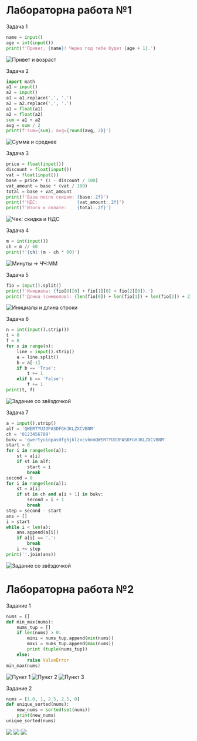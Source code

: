 # Лабораторна работа №1

Задача 1
```py
name = input()
age = int(input())
print(f'Привет, {name}! Через год тебе будет {age + 1}.')
```
![Привет и возраст](./images/lab1/img_1.png)

Задача 2
```py
import math
a1 = input()
a2 = input()
a1 = a1.replace(',', '.')
a2 = a2.replace(',', '.')
a1 = float(a1)
a2 = float(a2)
sum = a1 + a2
avg = sum / 2
print(f'sum={sum}; avg={round(avg, 2)}')
```
![Сумма и среднее](/images/lab1/img_2.png)

Задача 3
```py
price = float(input())
discount = float(input())
vat = float(input())
base = price * (1 - discount / 100)
vat_amount = base * (vat / 100)
total = base + vat_amount
print(f'База после скидки: {base:.2f}')
print(f'НДС:               {vat_amount:.2f}')
print(f'Итого к оплате:    {total:.2f}')
```
![Чек: скидка и НДС](/images/lab1/img_3.png)

Задача 4
```py
m = int(input())
ch = m // 60
print(f'{ch}:{m - ch * 60}')
```
![Минуты -> ЧЧ:ММ](/images/lab1/img_4.png)

Задача 5
```py
fio = input().split()
print(f'Инициалы: {fio[0][0] + fio[1][0] + fio[2][0]}.')
print(f'Длина (символов): {len(fio[0]) + len(fio[1]) + len(fio[2]) + 2}')
```
![Инициалы и длина строки](/images/lab1/img_5.png)

Задача 6
```py
n = int(input().strip())
t = 0
f = 0
for x in range(n):
    line = input().strip()
    a = line.split()
    b = a[-1]
    if b == 'True':
        t += 1
    elif b == 'False':
        f += 1
print(t, f)
```
![Задание со звёздочкой](/images/lab1/img_6.png)

Задача 7
```py
a = input().strip()
alf = 'QWERTYUIOPASDFGHJKLZXCVBNM'
ch = '0123456789'
bukv = 'qwertyuiopasdfghjklzxcvbnmQWERTYUIOPASDFGHJKLZXCVBNM'
start = 0
for i in range(len(a)):
    st = a[i]
    if st in alf:
        start = i
        break
second = 0
for i in range(len(a)):
    st = a[i]
    if st in ch and a[i + 1] in bukv:
        second = i + 1
        break
step = second - start
ans = []
i = start
while i < len(a):
    ans.append(a[i])
    if a[i] == '.':
        break
    i += step
print(''.join(ans))
```
![Задание со звёздочкой](/images/lab1/img_7.png)


# Лабораторна работа №2

Задание 1 
```py
nums = []
def min_max(nums):
    nums_tup = []
    if len(nums) > 0:
        mini = nums_tup.append(min(nums))
        maxi = nums_tup.append(max(nums))
        print (tuple(nums_tup))
    else:
        raise ValueError
min_max(nums)
```
![Пункт 1](/images2/lab2/img_1.png) 
![Пункт 2](/images2/lab2/img_1.2png)
![Пункт 3](/images2/lab2/img_1.3png)  


Задание 2
```py
nums = [1.0, 1, 2.5, 2.5, 0]
def unique_sorted(nums):
    new_nums = sorted(set(nums))
    print(new_nums)
unique_sorted(nums)
```
![](/images2/lab2/img_2.png) 
![](/images2/lab2/img_2.1.png) 
![](/images2/lab2/img_2.2.png) 
